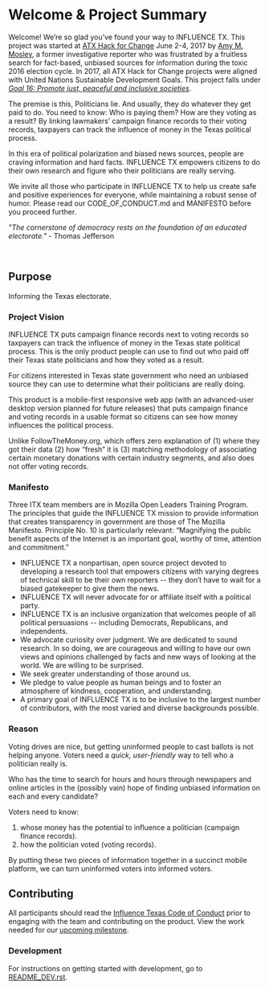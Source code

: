 # Welcome & Project Summary 
Welcome! We’re so glad you’ve found your way to INFLUENCE TX. This project was started at [ATX Hack for Change](http://atxhackforchange.org/) June 2-4, 2017 by [Amy M. Mosley](https://github.com/AmyMosley), a former investigative reporter who was frustrated by a fruitless search for fact-based, unbiased sources for information during the toxic 2016 election cycle. In 2017, all ATX Hack for Change projects were aligned with United Nations Sustainable Development Goals. This project falls under [*Goal 16: Promote just, peaceful and inclusive societies*](http://www.un.org/sustainabledevelopment/peace-justice/). 

The premise is this, Politicians lie.
And usually, they do whatever they get paid to do. You need to know:
Who is paying them?
How are they voting as a result? 
By linking lawmakers’ campaign finance records to their voting records, taxpayers can track the influence of money in the Texas political process. 

In this era of political polarization and biased news sources, people are craving information and hard facts. INFLUENCE TX empowers citizens to do their own research and figure who their politicians are really serving. 

We invite all those who participate in INFLUENCE TX to help us create safe and positive experiences for everyone, while maintaining a robust sense of humor. Please read our CODE_OF_CONDUCT.md and MANIFESTO before you proceed further.


 _"The cornerstone of democracy rests on the foundation of an educated electorate."_ - Thomas Jefferson

<br />


## Purpose 
Informing the Texas electorate. 

### Project Vision 
INFLUENCE TX puts campaign finance records next to voting records so taxpayers can track the influence of money in the Texas state political process. This is the only product people can use to find out who paid off their Texas state politicians and how they voted as a result.


For citizens interested in Texas state government who need an unbiased source they can use to determine what their politicians are really doing.


This product is a mobile-first responsive web app (with an advanced-user desktop version planned for future releases) that puts campaign finance and voting records in a usable format so citizens can see how money influences the political process.

Unlike FollowTheMoney.org, which offers zero explanation of (1) where they got their data (2) how “fresh” it is (3) matching methodology of associating certain monetary donations with certain industry segments, and also does not offer voting records.

### Manifesto
Three ITX team members are in Mozilla Open Leaders Training Program. The principles that guide the INFLUENCE TX mission to provide information that creates transparency in government are those of The Mozilla Manifesto. Principle No. 10 is particularly relevant: “Magnifying the public benefit aspects of the Internet is an important goal, worthy of time, attention and commitment.”

- INFLUENCE TX a nonpartisan, open source project devoted to developing a research tool that empowers citizens with varying degrees of technical skill to be their own reporters -- they don’t have to wait for a biased gatekeeper to give them the news.
- INFLUENCE TX will never advocate for or affiliate itself with a political party.
- INFLUENCE TX is an inclusive organization that welcomes people of all political persuasions -- including Democrats, Republicans, and independents.
- We advocate curiosity over judgment. We are dedicated to sound research. In so doing, we are courageous and willing to have our own views and opinions challenged by facts and new ways of looking at the world. We are willing to be surprised.
- We seek greater understanding of those around us.
- We pledge to value people as human beings and to foster an atmosphere of kindness, cooperation, and understanding.
- A primary goal of INFLUENCE TX is to be inclusive to the largest number of contributors, with the most varied and diverse backgrounds possible.


### Reason
Voting drives are nice, but getting uninformed people to cast ballots is not helping anyone. Voters need a _quick_, _user-friendly_ way to tell who a politician really is.

Who has the time to search for hours and hours through newspapers and online articles in the (possibly vain) hope of finding unbiased information on each and every candidate?

Voters need to know:
1. whose money has the potential to influence a politician (campaign finance records).
1. how the politician voted (voting records).

By putting these two pieces of information together in a succinct mobile platform, we can turn uninformed voters into informed voters. 


## Contributing
All participants should read the [Influence Texas Code of Conduct](https://drive.google.com/open?id=1hZj11BGqwX5IR3EbeIRih1Up5PT_nna3gX8lwXXrDTY) prior to engaging with the team and contributing on the product.
</b>
View the work needed for our [upcoming milestone](https://github.com/open-austin/influence-texas/milestones).



### Development
For instructions on getting started with development, go to [README_DEV.rst](README_DEV.rst).

